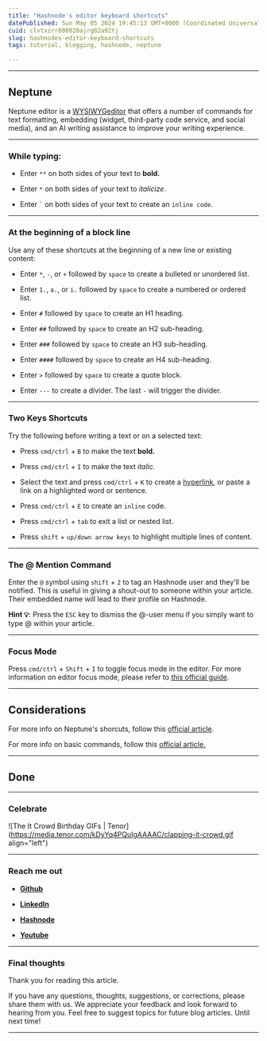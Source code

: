 ```yaml
---
title: "Hashnode's editor keyboard shortcuts"
datePublished: Sun May 05 2024 19:45:13 GMT+0000 (Coordinated Universal Time)
cuid: clvtxzrr000020ajrg02a92tj
slug: hashnodes-editor-keyboard-shortcuts
tags: tutorial, blogging, hashnode, neptune

---
```


---

## Neptune

Neptune editor is a [WYSIWYGeditor](https://en.wikipedia.org/wiki/WYSIWYG) that offers a number of commands for text formatting, embedding (widget, third-party code service, and social media), and an AI writing assistance to improve your writing experience.

---

### **While typing:**

* Enter `**` on both sides of your text to **bold.**
    
* Enter `*` on both sides of your text to *italicize*.
    
* Enter `` ` `` on both sides of your text to create an `inline code`.
    

---

### **At the beginning of a block line**

Use any of these shortcuts at the beginning of a new line or existing content:

* Enter `*`, `-`, or `+` followed by `space` to create a bulleted or unordered list.
    
* Enter `1.`, `a.`, or `i.` followed by `space` to create a numbered or ordered list.
    
* Enter `#` followed by `space` to create an H1 heading.
    
* Enter `##` followed by `space` to create an H2 sub-heading.
    
* Enter `###` followed by `space` to create an H3 sub-heading.
    
* Enter `####` followed by `space` to create an H4 sub-heading.
    
* Enter `>` followed by `space` to create a quote block.
    
* Enter `---` to create a divider. The last `-` will trigger the divider.
    

---

### **Two Keys Shortcuts**

Try the following before writing a text or on a selected text:

* Press `cmd/ctrl` + `B` to make the text **bold.**
    
* Press `cmd/ctrl` + `I` to make the text *italic.*
    
* Select the text and press `cmd/ctrl` + `K` to create a [hyperlink](https://hn.new/), or paste a link on a highlighted word or sentence.
    
* Press `cmd/ctrl` + `E` to create an `inline` code.
    
* Press `cmd/ctrl` + `tab` to exit a list or nested list.
    
* Press `shift` + `up/down arrow keys` to highlight multiple lines of content.
    

---

### **The @ Mention Command**

Enter the `@` symbol using `shift` + `2` to tag an Hashnode user and they'll be notified. This is useful in giving a shout-out to someone within your article. Their embedded name will lead to their profile on Hashnode.

**Hint 💡**: Press the `ESC` key to dismiss the @-user menu if you simply want to type @ within your article.

---

### **Focus Mode**

Press `cmd/ctrl` + `Shift` + `I` to toggle focus mode in the editor. For more information on editor focus mode, please refer to [this official guide](https://support.hashnode.com/en/articles/7213717-editor-focus-mode).

---

## Considerations

For more info on Neptune's shorcuts, follow this [official article](https://support.hashnode.com/en/articles/6877441-neptune-keyboard-shortcuts).

For more info on basic commands, follow this [official article.](https://support.hashnode.com/en/articles/6780453-neptune-editor-basics-and-commands)

---

## Done

---

### **Celebrate**

![The It Crowd Birthday GIFs | Tenor](https://media.tenor.com/kDyYq4PQuIgAAAAC/clapping-it-crowd.gif align="left")

---

### **Reach me out**

* [**Github**](https://github.com/alexcalaca)
    
* [**L**](https://linkedin.com/in/alexandrecalacaofficial)[**inkedI**](https://github.com/alexcalaca)[**n**](https://hashnode.com/onboard?next=/@alexandrecalaca)
    
* [**Hashnode**](https://hashnode.com/@alexandrecalaca)
    
* [**Y**](https://www.youtube.com/@alexandrecalacaofficial)[**ou**](https://linkedin.com/in/alexandrecalacaofficial)[**tube**](https://github.com/alexcalaca)
    

---

### Final thoughts

Thank you for reading this article.

If you have any questions, thoughts, suggestions, or corrections, please share them with us. We appreciate your feedback and look forward to hearing from you. Feel free to suggest topics for future blog articles. Until next time!

---